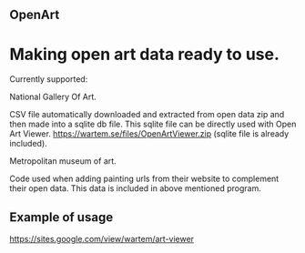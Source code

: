 ## OpenArt
 # Making open art data ready to use.
 
 Currently supported:
 
 National Gallery Of Art.
 
 CSV file automatically downloaded and extracted from open data zip
 and then made into a sqlite db file. This sqlite file can be directly used with 
 Open Art Viewer. https://wartem.se/files/OpenArtViewer.zip (sqlite file is already included).
 
 Metropolitan museum of art.
 
 Code used when adding painting urls from their website to complement their open data.
 This data is included in above mentioned program.

## Example of usage
 https://sites.google.com/view/wartem/art-viewer
 
 
